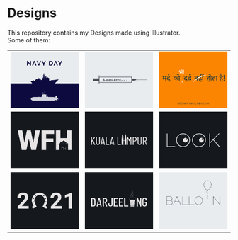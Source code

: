 # Designs
This repository contains my Designs made using Illustrator.<br>
Some of them:<br>
<table>
<tr><td><img src="./2020-12/png/04.12.2020.png"></td><td><img src="./2020-11/png/30.11.2020.png"></td><td><img src="./2020-11/png/19.11.2020.png"></td></tr>
<tr><td><img src="./2021-01/png/05.01.2021.png"></td><td><img src="./2020-12/png/29.12.2020.png"></td><td><img src="./2021-01/png/16.01.2021.png"></td></tr>
<tr><td><img src="./2021-01/png/01.01.2021.png"></td><td><img src="./2020-12/png/31.12.2020.png"></td><td><img src="./2020-11/png/22.11.2020.png"></td></tr>
</table>
